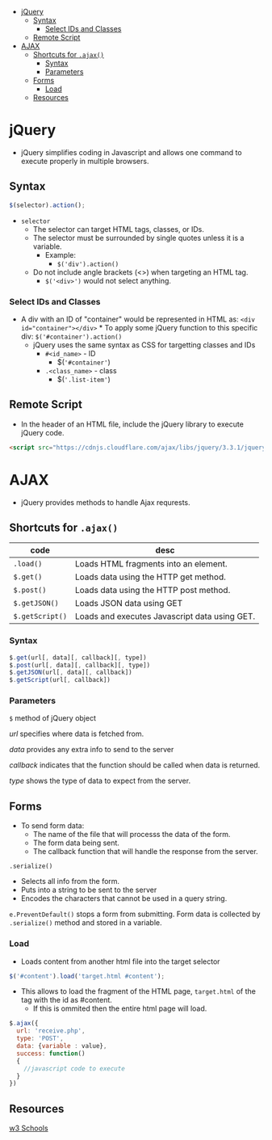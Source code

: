 - [jQuery](#jquery)
  - [Syntax](#syntax)
    - [Select IDs and Classes](#select-ids-and-classes)
  - [Remote Script](#remote-script)
- [AJAX](#ajax)
  - [Shortcuts for `.ajax()`](#shortcuts-for-ajax)
    - [Syntax](#syntax)
    - [Parameters](#parameters)
  - [Forms](#forms)
    - [Load](#load)
  - [Resources](#resources)

# jQuery
* jQuery simplifies coding in Javascript and allows one command to execute properly in multiple browsers.

## Syntax
```js
$(selector).action();
```
* `selector`
    * The selector can target HTML tags, classes, or IDs.
    * The selector must be surrounded by single quotes unless it is a variable.
      * Example:
        * `$('div').action()`
    * Do not include angle brackets (<>) when targeting an HTML tag.
        * `$('<div>')` would not select anything.

### Select IDs and Classes

* A div with an ID of "container" would be represented in HTML as: `<div id="container"></div>`
      * To apply some jQuery function to this specific div: `$('#container').action()`
    * jQuery uses the same syntax as CSS for targetting classes and IDs
      * `#<id_name>` - ID
        * $(`'#container'`)
      * `.<class_name>` - class
        * $(`'.list-item'`)

## Remote Script
* In the header of an HTML file, include the jQuery library to execute jQuery code.
```html
<script src="https://cdnjs.cloudflare.com/ajax/libs/jquery/3.3.1/jquery.min.js"></script>
```

# AJAX

* jQuery provides methods to handle Ajax requrests.

## Shortcuts for `.ajax()`
code | desc
--- | ---
`.load()` | Loads HTML fragments into an element.
`$.get()` | Loads data using the HTTP get method.
`$.post()` | Loads data using the HTTP post method.
`$.getJSON()` | Loads JSON data using GET
`$.getScript()` | Loads and executes Javascript data using GET.

### Syntax

```js
$.get(url[, data][, callback][, type])
$.post(url[, data][, callback][, type])
$.getJSON(url[, data][, callback])
$.getScript(url[, callback])
```
### Parameters
`$` method of jQuery object

*url* specifies where data is fetched from.

*data*  provides any extra info to send to the server

*callback* indicates that the function should be called when data is returned.

*type* shows the type of data to expect from the server.


## Forms
* To send form data:
  * The name of the file that will processs the data of the form.
  * The form data being sent.
  * The callback function that will handle the response from the server.

`.serialize()`
* Selects all info from the form.
* Puts into a string to be sent to the server
* Encodes the characters that cannot be used in a query string.

`e.PreventDefault()` stops a form from submitting.
Form data is collected by `.serialize()` method and stored in a variable.

### Load
* Loads content from another html file into the target selector
```js
$('#content').load('target.html #content');
```
* This allows to load the fragment of the HTML page, `target.html` of the tag with the id as #content.
  * If this is ommited then the entire html page will load.


```js
$.ajax({
  url: 'receive.php',
  type: 'POST',
  data: {variable : value},
  success: function()
  {
    //javascript code to execute
  }
})  
```

## Resources
[w3 Schools](https://www.w3schools.com/jquery/jquery_syntax.asp)